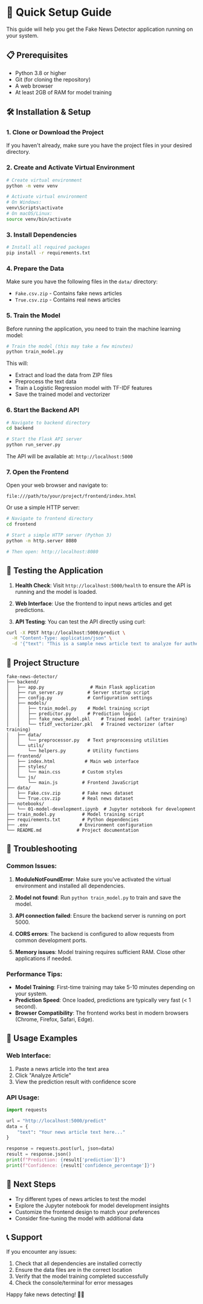 # 🚀 Quick Setup Guide

This guide will help you get the Fake News Detector application running on your system.

## 📋 Prerequisites

- Python 3.8 or higher
- Git (for cloning the repository)
- A web browser
- At least 2GB of RAM for model training

## 🛠️ Installation & Setup

### 1. Clone or Download the Project

If you haven't already, make sure you have the project files in your desired directory.

### 2. Create and Activate Virtual Environment

```bash
# Create virtual environment
python -m venv venv

# Activate virtual environment
# On Windows:
venv\Scripts\activate
# On macOS/Linux:
source venv/bin/activate
```

### 3. Install Dependencies

```bash
# Install all required packages
pip install -r requirements.txt
```

### 4. Prepare the Data

Make sure you have the following files in the `data/` directory:
- `Fake.csv.zip` - Contains fake news articles
- `True.csv.zip` - Contains real news articles

### 5. Train the Model

Before running the application, you need to train the machine learning model:

```bash
# Train the model (this may take a few minutes)
python train_model.py
```

This will:
- Extract and load the data from ZIP files
- Preprocess the text data
- Train a Logistic Regression model with TF-IDF features
- Save the trained model and vectorizer

### 6. Start the Backend API

```bash
# Navigate to backend directory
cd backend

# Start the Flask API server
python run_server.py
```

The API will be available at: `http://localhost:5000`

### 7. Open the Frontend

Open your web browser and navigate to:
```
file:///path/to/your/project/frontend/index.html
```

Or use a simple HTTP server:

```bash
# Navigate to frontend directory
cd frontend

# Start a simple HTTP server (Python 3)
python -m http.server 8080

# Then open: http://localhost:8080
```

## 🧪 Testing the Application

1. **Health Check**: Visit `http://localhost:5000/health` to ensure the API is running and the model is loaded.

2. **Web Interface**: Use the frontend to input news articles and get predictions.

3. **API Testing**: You can test the API directly using curl:

```bash
curl -X POST http://localhost:5000/predict \
  -H "Content-Type: application/json" \
  -d '{"text": "This is a sample news article text to analyze for authenticity."}'
```

## 📁 Project Structure

```
fake-news-detector/
├── backend/
│   ├── app.py                 # Main Flask application
│   ├── run_server.py         # Server startup script
│   ├── config.py             # Configuration settings
│   ├── models/
│   │   ├── train_model.py    # Model training script
│   │   ├── predictor.py      # Prediction logic
│   │   ├── fake_news_model.pkl    # Trained model (after training)
│   │   └── tfidf_vectorizer.pkl   # Trained vectorizer (after training)
│   ├── data/
│   │   └── preprocessor.py   # Text preprocessing utilities
│   └── utils/
│       └── helpers.py        # Utility functions
├── frontend/
│   ├── index.html           # Main web interface
│   ├── styles/
│   │   └── main.css        # Custom styles
│   └── js/
│       └── main.js         # Frontend JavaScript
├── data/
│   ├── Fake.csv.zip        # Fake news dataset
│   └── True.csv.zip        # Real news dataset
├── notebooks/
│   └── 01-model-development.ipynb  # Jupyter notebook for development
├── train_model.py          # Model training script
├── requirements.txt        # Python dependencies
├── .env                   # Environment configuration
└── README.md             # Project documentation
```

## 🔧 Troubleshooting

### Common Issues:

1. **ModuleNotFoundError**: Make sure you've activated the virtual environment and installed all dependencies.

2. **Model not found**: Run `python train_model.py` to train and save the model.

3. **API connection failed**: Ensure the backend server is running on port 5000.

4. **CORS errors**: The backend is configured to allow requests from common development ports.

5. **Memory issues**: Model training requires sufficient RAM. Close other applications if needed.

### Performance Tips:

- **Model Training**: First-time training may take 5-10 minutes depending on your system.
- **Prediction Speed**: Once loaded, predictions are typically very fast (< 1 second).
- **Browser Compatibility**: The frontend works best in modern browsers (Chrome, Firefox, Safari, Edge).

## 🎯 Usage Examples

### Web Interface:
1. Paste a news article into the text area
2. Click "Analyze Article"
3. View the prediction result with confidence score

### API Usage:
```python
import requests

url = "http://localhost:5000/predict"
data = {
    "text": "Your news article text here..."
}

response = requests.post(url, json=data)
result = response.json()
print(f"Prediction: {result['prediction']}")
print(f"Confidence: {result['confidence_percentage']}")
```

## 🚀 Next Steps

- Try different types of news articles to test the model
- Explore the Jupyter notebook for model development insights
- Customize the frontend design to match your preferences
- Consider fine-tuning the model with additional data

## 📞 Support

If you encounter any issues:
1. Check that all dependencies are installed correctly
2. Ensure the data files are in the correct location
3. Verify that the model training completed successfully
4. Check the console/terminal for error messages

Happy fake news detecting! 🕵️‍♂️
